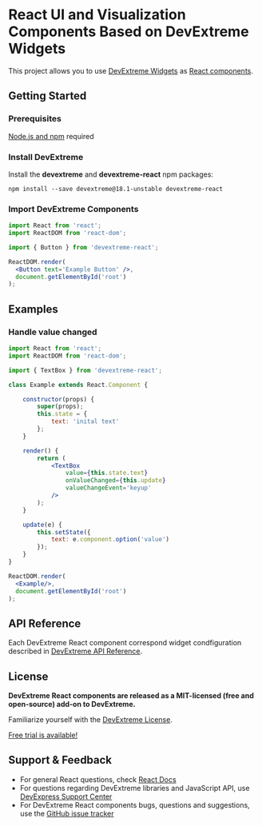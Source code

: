 # React UI and Visualization Components Based on DevExtreme Widgets #

This project allows you to use [DevExtreme Widgets](http://js.devexpress.com/Demos/WidgetsGallery/) as [React components](https://reactjs.org).


## <a name="getting-started"></a>Getting Started ##

### <a name="prerequisites"></a>Prerequisites ###
[Node.js and npm](https://docs.npmjs.com/getting-started/installing-node) required

### <a name="installation"></a>Install DevExtreme ####

Install the **devextreme** and **devextreme-react** npm packages:

```console
npm install --save devextreme@18.1-unstable devextreme-react
```
### Import DevExtreme Components  ####

```jsx
import React from 'react';
import ReactDOM from 'react-dom';

import { Button } from 'devextreme-react';

ReactDOM.render(
  <Button text='Example Button' />,
  document.getElementById('root')
);
```

## <a name="examples"></a>Examples ##

### Handle value changed
```jsx
import React from 'react';
import ReactDOM from 'react-dom';

import { TextBox } from 'devextreme-react';

class Example extends React.Component {

    constructor(props) {
        super(props);
        this.state = {
            text: 'inital text'
        };
    }

    render() {
        return (
            <TextBox
                value={this.state.text}
                onValueChanged={this.update}
                valueChangeEvent='keyup'
            />
        );
    }

    update(e) {
        this.setState({
            text: e.component.option('value')
        });
    }
}

ReactDOM.render(
  <Example/>,
  document.getElementById('root')
);
```

## <a name="api-reference"></a>API Reference ##

Each DevExtreme React component correspond widget condfiguration described in [DevExtreme API Reference](http://js.devexpress.com/Documentation/ApiReference/).


## <a name="license"></a>License ##

**DevExtreme React components are released as a MIT-licensed (free and open-source) add-on to DevExtreme.**

Familiarize yourself with the [DevExtreme License](https://js.devexpress.com/Licensing/).

[Free trial is available!](http://js.devexpress.com/Buy/)

## <a name="support-feedback"></a>Support & Feedback ##
* For general React questions, check [React Docs](https://reactjs.org/docs)
* For questions regarding DevExtreme libraries and JavaScript API, use [DevExpress Support Center](https://www.devexpress.com/Support/Center)
* For DevExtreme React components bugs, questions and suggestions, use the [GitHub issue tracker](https://github.com/DevExpress/devextreme-react/issues)